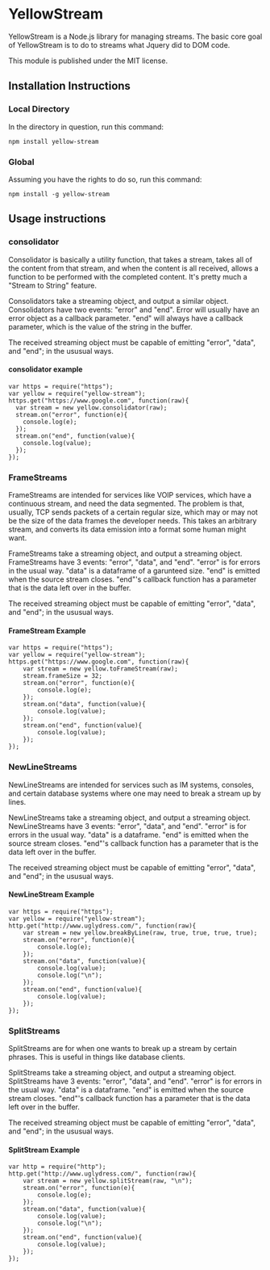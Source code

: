 # YellowStream

YellowStream is a Node.js library for managing streams. The basic core goal of YellowStream is to do to streams what Jquery did to DOM code. 

This module is published under the MIT license. 

## Installation Instructions

### Local Directory

In the directory in question, run this command:

```
npm install yellow-stream
```

### Global

Assuming you have the rights to do so, run this command:

```
npm install -g yellow-stream
```

## Usage instructions

### consolidator

Consolidator is basically a utility function, that takes a stream, takes all of the content from that stream, and when the content is all received, allows a function to be performed with the completed content. It's pretty much a "Stream to String" feature.

Consolidators take a streaming object, and output a similar object. Consolidators have two events: "error" and "end". Error will usually have an error object as a callback parameter. "end" will always have a callback parameter, which is the value of the string in the buffer. 

The received streaming object must be capable of emitting "error", "data", and "end"; in the ususual ways. 

#### consolidator example
    var https = require("https");
    var yellow = require("yellow-stream");
    https.get("https://www.google.com", function(raw){
      var stream = new yellow.consolidator(raw);
      stream.on("error", function(e){
        console.log(e);
      });
      stream.on("end", function(value){
        console.log(value);
      });
    });

### FrameStreams

FrameStreams are intended for services like VOIP services, which have a continuous stream, and need the data segmented. The problem is that, usually, TCP sends packets of a certain regular size, which may or may not be the size of the data frames the developer needs. This takes an arbitrary stream, and converts its data emission into a format some human might want.

FrameStreams take a streaming object, and output a streaming object. FrameStreams have 3 events: "error", "data", and "end". "error" is for errors in the usual way. "data" is a dataframe of a garunteed size. "end" is emitted when the source stream closes. "end"'s callback function has a parameter that is the data left over in the buffer. 

The received streaming object must be capable of emitting "error", "data", and "end"; in the ususual ways. 

#### FrameStream Example
    var https = require("https");
    var yellow = require("yellow-stream");
    https.get("https://www.google.com", function(raw){
        var stream = new yellow.toFrameStream(raw);
        stream.frameSize = 32;
        stream.on("error", function(e){
            console.log(e);
        });
        stream.on("data", function(value){
            console.log(value);
        });
        stream.on("end", function(value){
            console.log(value);
        });
    });

### NewLineStreams

NewLineStreams are intended for services such as IM systems, consoles, and certain database systems where one may need to break a stream up by lines. 

NewLineStreams take a streaming object, and output a streaming object. NewLineStreams have 3 events: "error", "data", and "end". "error" is for errors in the usual way. "data" is a dataframe. "end" is emitted when the source stream closes. "end"'s callback function has a parameter that is the data left over in the buffer. 

The received streaming object must be capable of emitting "error", "data", and "end"; in the ususual ways. 

#### NewLineStream Example
    var https = require("https");
    var yellow = require("yellow-stream");
    http.get("http://www.uglydress.com/", function(raw){
        var stream = new yellow.breakByLine(raw, true, true, true, true);
        stream.on("error", function(e){
            console.log(e);
        });
        stream.on("data", function(value){
            console.log(value);
            console.log("\n");
        });
        stream.on("end", function(value){
            console.log(value);
        });
    });

### SplitStreams

SplitStreams are for when one wants to break up a stream by certain phrases. This is useful in things like database clients.

SplitStreams take a streaming object, and output a streaming object. SplitStreams have 3 events: "error", "data", and "end". "error" is for errors in the usual way. "data" is a dataframe. "end" is emitted when the source stream closes. "end"'s callback function has a parameter that is the data left over in the buffer. 

The received streaming object must be capable of emitting "error", "data", and "end"; in the ususual ways. 

#### SplitStream Example
    var http = require("http");
    http.get("http://www.uglydress.com/", function(raw){
        var stream = new yellow.splitStream(raw, "\n");
        stream.on("error", function(e){
            console.log(e);
        });
        stream.on("data", function(value){
            console.log(value);
            console.log("\n");
        });
        stream.on("end", function(value){
            console.log(value);
        });
    });
